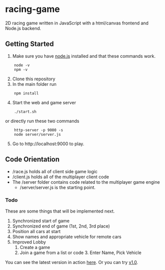 racing-game
===========

2D racing game written in JavaScript with a html/canvas frontend and Node.js backend.

## Getting Started
1. Make sure you have [node.js](https://nodejs.org/en/download/) installed and that these commands work.
````   
    node -v
    npm -v
````
2. Clone this repository
3. In the main folder run
````
    npm install
````
4. Start the web and game server
````
    ./start.sh
````
or directly run these two commands
````
    http-server -p 9000 -s
    node server/server.js
````
5. Go to http://localhost:9000 to play.

## Code Orientation
* /race.js holds all of client side game logic
* /client.js holds all of the multiplayer client code
* The /server folder contains code related to the multiplayer game engine
    * /server/server.js is the starting point.
    
### Todo
These are some things that will be implemented next.
1. Synchronized start of game 
1. Synchronized end of game (1st, 2nd, 3rd place)
1. Position all cars at start
1. Show names and appropriate vehicle for remote cars
1. Improved Lobby
    1. Create a game
    2. Join a game from a list or code
        3. Enter Name, Pick Vehicle
    


You can see the latest version in action <a href="https://gphs-code-club.github.io/racing-game/" target="_blank">here</a>.
Or you can try <a href="http://urosh.net/race/v1.0/" target="_blank">v1.0</a>.
